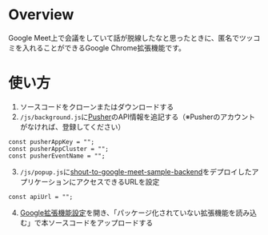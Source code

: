 # Overview
Google Meet上で会議をしていて話が脱線したなと思ったときに、匿名でツッコミを入れることができるGoogle Chrome拡張機能です。

# 使い方
1. ソースコードをクローンまたはダウンロードする
2. ```/js/background.js```に[Pusher](https://pusher.com/)のAPI情報を追記する（※Pusherのアカウントがなければ、登録してください）

```
const pusherAppKey = "";
const pusherAppCluster = "";
const pusherEventName = "";
```

3. ```/js/popup.js```に[shout-to-google-meet-sample-backend](https://github.com/clipnote/shout-to-google-meet-sample-backend)をデプロイしたアプリケーションにアクセスできるURLを設定

```
const apiUrl = "";
```

4. [Google拡張機能設定](chrome://extensions/)を開き、「パッケージ化されていない拡張機能を読み込む」で本ソースコードをアップロードする
